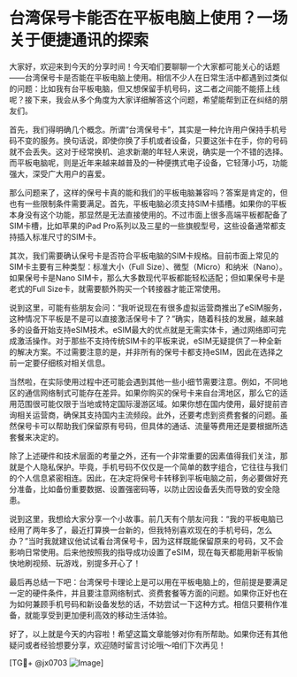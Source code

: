 # 台湾保号卡能否在平板电脑上使用？一场关于便捷通讯的探索

大家好，欢迎来到今天的分享时间！今天咱们要聊聊一个大家都可能关心的话题——台湾保号卡是否能在平板电脑上使用。相信不少人在日常生活中都遇到过类似的问题：比如我有台平板电脑，但又想保留手机号码，这二者之间能不能搭上线呢？接下来，我会从多个角度为大家详细解答这个问题，希望能帮到正在纠结的朋友们。

首先，我们得明确几个概念。所谓“台湾保号卡”，其实是一种允许用户保持手机号码不变的服务。换句话说，即使你换了手机或者设备，只要这张卡在手，你的号码就不会丢失。这对于经常换机、追求新潮的年轻人来说，确实是一个不错的选择。而平板电脑呢，则是近年来越来越普及的一种便携式电子设备，它轻薄小巧，功能强大，深受广大用户的喜爱。

那么问题来了，这样的保号卡真的能和我们的平板电脑兼容吗？答案是肯定的，但也有一些限制条件需要满足。首先，平板电脑必须支持SIM卡插槽。如果你的平板本身没有这个功能，那显然是无法直接使用的。不过市面上很多高端平板都配备了SIM卡槽，比如苹果的iPad Pro系列以及三星的一些旗舰型号，这些设备通常都支持插入标准尺寸的SIM卡。

其次，我们需要确认保号卡是否符合平板电脑的SIM卡规格。目前市面上常见的SIM卡主要有三种类型：标准大小（Full Size）、微型（Micro）和纳米（Nano）。如果保号卡是Nano SIM卡，那么大多数现代平板都能轻松适配；但如果保号卡是老式的Full Size卡，就需要额外购买一个转接器才能正常使用。

说到这里，可能有些朋友会问：“我听说现在有很多虚拟运营商推出了eSIM服务，这种情况下平板是不是可以直接激活保号卡了？”确实，随着科技的发展，越来越多的设备开始支持eSIM技术。eSIM最大的优点就是无需实体卡，通过网络即可完成激活操作。对于那些不支持传统SIM卡的平板来说，eSIM无疑提供了一种全新的解决方案。不过需要注意的是，并非所有的保号卡都支持eSIM，因此在选择之前一定要仔细核对相关信息。

当然啦，在实际使用过程中还可能会遇到其他一些小细节需要注意。例如，不同地区的通信网络制式可能存在差异。如果你购买的保号卡来自台湾地区，那么它的适用范围很可能仅限于当地或特定国际漫游区域。如果你想在国内使用，最好提前咨询相关运营商，确保其支持国内主流频段。此外，还要考虑到资费套餐的问题。虽然保号卡可以帮助我们保留原有号码，但具体的通话、流量等费用还是要根据所选套餐来决定的。

除了上述硬件和技术层面的考量之外，还有一个非常重要的因素值得我们关注，那就是个人隐私保护。毕竟，手机号码不仅仅是一个简单的数字组合，它往往与我们的个人信息紧密相连。因此，在决定将保号卡转移到平板电脑之前，务必要做好充分准备，比如备份重要数据、设置强密码等，以防止因设备丢失而导致的安全隐患。

说到这里，我想给大家分享一个小故事。前几天有个朋友问我：“我的平板电脑已经用了两年多了，最近打算换一台新的，但我特别喜欢现在的手机号码，怎么办？”当时我就建议他试试看台湾保号卡，因为这样既能保留原来的号码，又不会影响日常使用。后来他按照我的指导成功设置了eSIM，现在每天都能用新平板愉快地刷视频、玩游戏，别提多开心了！

最后再总结一下吧：台湾保号卡理论上是可以用在平板电脑上的，但前提是要满足一定的硬件条件，并且要注意网络制式、资费套餐等方面的问题。如果你正好也在为如何兼顾手机号码和新设备发愁的话，不妨尝试一下这种方式。相信只要稍作准备，就能享受到更加便利高效的移动生活体验。

好了，以上就是今天的内容啦！希望这篇文章能够对你有所帮助。如果你还有其他疑问或者经验想要分享，欢迎随时留言讨论哦～咱们下次再见！

[TG💪+ @jx0703 ![Image](https://github.com/user-attachments/assets/dbca1d08-cadb-493c-b0ec-ad6f7a83f270)]